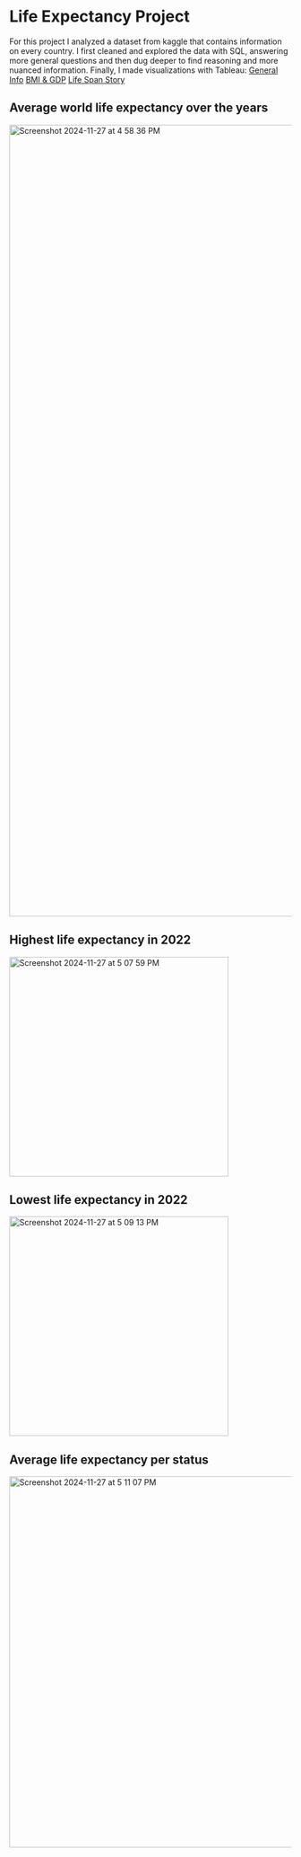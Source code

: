 # Life Expectancy Project
For this project I analyzed a dataset from kaggle that contains information on every country. I first cleaned and explored the data with SQL, answering more general questions and then dug deeper to find reasoning and more nuanced information. Finally, I made visualizations with Tableau: [General Info](https://public.tableau.com/app/profile/anthony.carpinello/viz/LifeExpectancy_17327397021130/GeneralInfo) 
  [BMI & GDP](https://public.tableau.com/app/profile/anthony.carpinello/viz/LifeExpectancymoreinfo/BMIGDP)
  [Life Span Story](https://public.tableau.com/app/profile/anthony.carpinello/viz/LifeExpectancyStory_17327403306260/Story)

  ## Average world life expectancy over the years
  <img width="1410" alt="Screenshot 2024-11-27 at 4 58 36 PM" src="https://github.com/user-attachments/assets/3f459b69-4e37-4628-8829-43cad461ed7f">


  ## Highest life expectancy in 2022
  <img width="391" alt="Screenshot 2024-11-27 at 5 07 59 PM" src="https://github.com/user-attachments/assets/4a223937-9dfa-4593-b18e-4d6dd1a7ac7b">

  ## Lowest life expectancy in 2022
  <img width="391" alt="Screenshot 2024-11-27 at 5 09 13 PM" src="https://github.com/user-attachments/assets/e523e5b4-f931-4490-95ed-c61c3783576a">

  ## Average life expectancy per status
<img width="661" alt="Screenshot 2024-11-27 at 5 11 07 PM" src="https://github.com/user-attachments/assets/3848c3e4-e2d7-4659-9da6-b557e88cc185">

 



